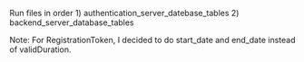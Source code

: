 Run files in order
    1) authentication_server_datebase_tables
    2) backend_server_database_tables


Note:
    For RegistrationToken, I decided to do start_date and end_date instead of validDuration. 
